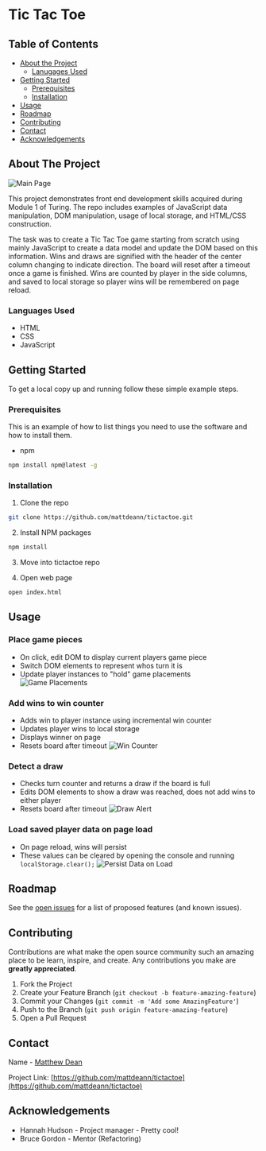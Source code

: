 # Tic Tac Toe
<!-- TABLE OF CONTENTS -->
## Table of Contents

* [About the Project](#about-the-project)
  * [Lanugages Used](#languages-used)
* [Getting Started](#getting-started)
  * [Prerequisites](#prerequisites)
  * [Installation](#installation)
* [Usage](#usage)
* [Roadmap](#roadmap)
* [Contributing](#contributing)
* [Contact](#contact)
* [Acknowledgements](#acknowledgements)


<!-- ABOUT THE PROJECT -->
## About The Project

![Main Page](https://i.imgur.com/Mz6MCBL.png)

This project demonstrates front end development skills acquired during Module 1 of Turing. The repo includes examples of JavaScript data manipulation, DOM manipulation, usage of local storage, and HTML/CSS construction.

The task was to create a Tic Tac Toe game starting from scratch using mainly JavaScript to create a data model and update the DOM based on this information. Wins and draws are signified with the header of the center column changing to indicate direction. The board will reset after a timeout once a game is finished. Wins are counted by player in the side columns, and saved to local storage so player wins will be remembered on page reload.


### Languages Used

* HTML
* CSS
* JavaScript


<!-- GETTING STARTED -->
## Getting Started

To get a local copy up and running follow these simple example steps.


### Prerequisites

This is an example of how to list things you need to use the software and how to install them.
* npm
```sh
npm install npm@latest -g
```


### Installation

1. Clone the repo
```sh
git clone https://github.com/mattdeann/tictactoe.git
```
2. Install NPM packages
```sh
npm install
```
3. Move into tictactoe repo

4. Open web page
```sh
open index.html
```


<!-- USAGE EXAMPLES -->
## Usage

### Place game pieces

  * On click, edit DOM to display current players game piece
  * Switch DOM elements to represent whos turn it is
  * Update player instances to "hold" game placements
![Game Placements](https://i.imgur.com/Mz6MCBL.png)



### Add wins to win counter
  

  * Adds win to player instance using incremental win counter
  * Updates player wins to local storage
  * Displays winner on page
  * Resets board after timeout
![Win Counter](https://i.imgur.com/BQ0zDns.png)



### Detect a draw

  * Checks turn counter and returns a draw if the board is full
  * Edits DOM elements to show a draw was reached, does not add wins to either player
  * Resets board after timeout
![Draw Alert](https://i.imgur.com/5P0xHly.png)
  
  

### Load saved player data on page load

  * On page reload, wins will persist
  * These values can be cleared by opening the console and running 
    `localStorage.clear();`
![Persist Data on Load](https://i.imgur.com/7UPa1lI.png)


<!-- ROADMAP -->
## Roadmap

See the [open issues](https://github.com/mattdeann/tictactoe/issues) for a list of proposed features (and known issues).


<!-- CONTRIBUTING -->
## Contributing

Contributions are what make the open source community such an amazing place to be learn, inspire, and create. Any contributions you make are **greatly appreciated**.

1. Fork the Project
2. Create your Feature Branch (`git checkout -b feature-amazing-feature`)
3. Commit your Changes (`git commit -m 'Add some AmazingFeature'`)
4. Push to the Branch (`git push origin feature-amazing-feature`)
5. Open a Pull Request


<!-- CONTACT -->
## Contact

Name - [Matthew Dean](deanma95@gmail.com)

Project Link: [https://github.com/mattdeann/tictactoe](https://github.com/mattdeann/tictactoe)


<!-- ACKNOWLEDGEMENTS -->
## Acknowledgements

  * Hannah Hudson - Project manager - Pretty cool!
  * Bruce Gordon - Mentor (Refactoring)
